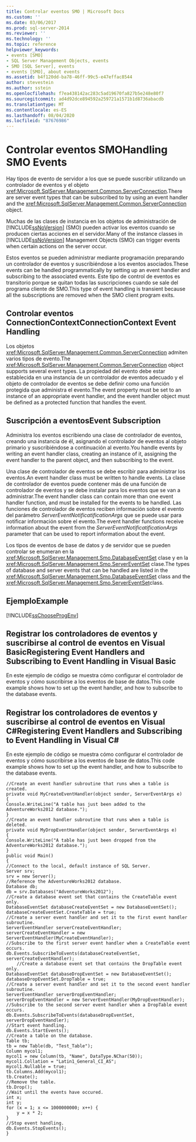 ```yaml
---
title: Controlar eventos SMO | Microsoft Docs
ms.custom: ''
ms.date: 03/06/2017
ms.prod: sql-server-2014
ms.reviewer: ''
ms.technology: ''
ms.topic: reference
helpviewer_keywords:
- events [SMO]
- SQL Server Management Objects, events
- SMO [SQL Server], events
- events [SMO], about events
ms.assetid: b4f120dd-ba78-46ff-99c5-e47effac8544
author: stevestein
ms.author: sstein
ms.openlocfilehash: f7ea438142ac283c5ad19670fa827b5e248e80f7
ms.sourcegitcommit: ad4d92dce894592a259721a1571b1d8736abacdb
ms.translationtype: MT
ms.contentlocale: es-ES
ms.lasthandoff: 08/04/2020
ms.locfileid: "87676986"
---
```

# <a name="handling-smo-events"></a><span data-ttu-id="6376e-102">Controlar eventos SMO</span><span class="sxs-lookup"><span data-stu-id="6376e-102">Handling SMO Events</span></span>
  <span data-ttu-id="6376e-103">Hay tipos de evento de servidor a los que se puede suscribir utilizando un controlador de eventos y el objeto <xref:Microsoft.SqlServer.Management.Common.ServerConnection>.</span><span class="sxs-lookup"><span data-stu-id="6376e-103">There are server event types that can be subscribed to by using an event handler and the <xref:Microsoft.SqlServer.Management.Common.ServerConnection> object.</span></span>  
  
 <span data-ttu-id="6376e-104">Muchas de las clases de instancia en los objetos de administración de [!INCLUDE[ssNoVersion](../../../includes/ssnoversion-md.md)] (SMO) pueden activar los eventos cuando se producen ciertas acciones en el servidor.</span><span class="sxs-lookup"><span data-stu-id="6376e-104">Many of the instance classes in [!INCLUDE[ssNoVersion](../../../includes/ssnoversion-md.md)] Management Objects (SMO) can trigger events when certain actions on the server occur.</span></span>  
  
 <span data-ttu-id="6376e-105">Estos eventos se pueden administrar mediante programación preparando un controlador de eventos y suscribiéndose a los eventos asociados.</span><span class="sxs-lookup"><span data-stu-id="6376e-105">These events can be handled programmatically by setting up an event handler and subscribing to the associated events.</span></span> <span data-ttu-id="6376e-106">Este tipo de control de eventos es transitorio porque se quitan todas las suscripciones cuando se sale del programa cliente de SMO.</span><span class="sxs-lookup"><span data-stu-id="6376e-106">This type of event handling is transient because all the subscriptions are removed when the SMO client program exits.</span></span>  
  
## <a name="connectioncontext-event-handling"></a><span data-ttu-id="6376e-107">Controlar eventos ConnectionContext</span><span class="sxs-lookup"><span data-stu-id="6376e-107">ConnectionContext Event Handling</span></span>  
 <span data-ttu-id="6376e-108">Los objetos <xref:Microsoft.SqlServer.Management.Common.ServerConnection> admiten varios tipos de evento.</span><span class="sxs-lookup"><span data-stu-id="6376e-108">The <xref:Microsoft.SqlServer.Management.Common.ServerConnection> object supports several event types.</span></span> <span data-ttu-id="6376e-109">La propiedad del evento debe estar establecida en una instancia de un controlador de eventos adecuado y el objeto de controlador de eventos se debe definir como una función protegida que administra el evento.</span><span class="sxs-lookup"><span data-stu-id="6376e-109">The event property must be set to an instance of an appropriate event handler, and the event handler object must be defined as a protected function that handles the event.</span></span>  
  
## <a name="event-subscription"></a><span data-ttu-id="6376e-110">Suscripción a eventos</span><span class="sxs-lookup"><span data-stu-id="6376e-110">Event Subscription</span></span>  
 <span data-ttu-id="6376e-111">Administra los eventos escribiendo una clase de controlador de eventos, creando una instancia de él, asignando el controlador de eventos al objeto primario y suscribiéndose a continuación al evento.</span><span class="sxs-lookup"><span data-stu-id="6376e-111">You handle events by writing an event handler class, creating an instance of it, assigning the event handler to the parent object, and then subscribing to the event.</span></span>  
  
 <span data-ttu-id="6376e-112">Una clase de controlador de eventos se debe escribir para administrar los eventos.</span><span class="sxs-lookup"><span data-stu-id="6376e-112">An event handler class must be written to handle events.</span></span> <span data-ttu-id="6376e-113">La clase de controlador de eventos puede contener más de una función de controlador de eventos y se debe instalar para los eventos que se van a administrar.</span><span class="sxs-lookup"><span data-stu-id="6376e-113">The event handler class can contain more than one event handler function, and must be installed for the events to be handled.</span></span> <span data-ttu-id="6376e-114">Las funciones de controlador de eventos reciben información sobre el evento del parámetro *ServerEventNotificatificationArgs* que se puede usar para notificar información sobre el evento.</span><span class="sxs-lookup"><span data-stu-id="6376e-114">The event handler functions receive information about the event from the *ServerEventNotificatificationArgs* parameter that can be used to report information about the event.</span></span>  
  
 <span data-ttu-id="6376e-115">Los tipos de eventos de base de datos y de servidor que se pueden controlar se enumeran en la <xref:Microsoft.SqlServer.Management.Smo.DatabaseEventSet> clase y en la <xref:Microsoft.SqlServer.Management.Smo.ServerEventSet> clase.</span><span class="sxs-lookup"><span data-stu-id="6376e-115">The types of database and server events that can be handled are listed in the <xref:Microsoft.SqlServer.Management.Smo.DatabaseEventSet> class and the <xref:Microsoft.SqlServer.Management.Smo.ServerEventSet>class.</span></span>  
  
## <a name="example"></a><span data-ttu-id="6376e-116">Ejemplo</span><span class="sxs-lookup"><span data-stu-id="6376e-116">Example</span></span>  
 [!INCLUDE[ssChooseProgEnv](../../../includes/sschooseprogenv-md.md)]  
  
## <a name="registering-event-handlers-and-subscribing-to-event-handling-in-visual-basic"></a><span data-ttu-id="6376e-117">Registrar los controladores de eventos y suscribirse al control de eventos en Visual Basic</span><span class="sxs-lookup"><span data-stu-id="6376e-117">Registering Event Handlers and Subscribing to Event Handling in Visual Basic</span></span>  
 <span data-ttu-id="6376e-118">En este ejemplo de código se muestra cómo configurar el controlador de eventos y cómo suscribirse a los eventos de base de datos.</span><span class="sxs-lookup"><span data-stu-id="6376e-118">This code example shows how to set up the event handler, and how to subscribe to the database events.</span></span>  
  
<!-- TODO: review snippet reference  [!CODE [SMO How to#SMO_VBEvents1](SMO How to#SMO_VBEvents1)]  -->  
  
## <a name="registering-event-handlers-and-subscribing-to-event-handling-in-visual-c"></a><span data-ttu-id="6376e-119">Registrar los controladores de eventos y suscribirse al control de eventos en Visual C#</span><span class="sxs-lookup"><span data-stu-id="6376e-119">Registering Event Handlers and Subscribing to Event Handling in Visual C#</span></span>  
 <span data-ttu-id="6376e-120">En este ejemplo de código se muestra cómo configurar el controlador de eventos y cómo suscribirse a los eventos de base de datos.</span><span class="sxs-lookup"><span data-stu-id="6376e-120">This code example shows how to set up the event handler, and how to subscribe to the database events.</span></span>  
  
```  
//Create an event handler subroutine that runs when a table is created.   
private void MyCreateEventHandler(object sender, ServerEventArgs e)   
{   
Console.WriteLine("A table has just been added to the AdventureWorks2012 database.");   
}   
//Create an event handler subroutine that runs when a table is deleted.   
private void MyDropEventHandler(object sender, ServerEventArgs e)   
{   
Console.WriteLine("A table has just been dropped from the AdventureWorks2012 database.");   
}   
public void Main()   
{   
//Connect to the local, default instance of SQL Server.   
Server srv;   
srv = new Server();   
//Reference the AdventureWorks2012 database.   
Database db;   
db = srv.Databases("AdventureWorks2012");   
//Create a database event set that contains the CreateTable event only.   
DatabaseEventSet databaseCreateEventSet = new DatabaseEventSet();   
databaseCreateEventSet.CreateTable = true;   
//Create a server event handler and set it to the first event handler subroutine.   
ServerEventHandler serverCreateEventHandler;   
serverCreateEventHandler = new ServerEventHandler(MyCreateEventHandler);   
//Subscribe to the first server event handler when a CreateTable event occurs.   
db.Events.SubscribeToEvents(databaseCreateEventSet, serverCreateEventHandler);   
    //Create a database event set that contains the DropTable event only.   
DatabaseEventSet databaseDropEventSet = new DatabaseEventSet();   
databaseDropEventSet.DropTable = true;   
//Create a server event handler and set it to the second event handler subroutine.   
ServerEventHandler serverDropEventHandler;   
serverDropEventHandler = new ServerEventHandler(MyDropEventHandler);   
//Subscribe to the second server event handler when a DropTable event occurs.   
db.Events.SubscribeToEvents(databaseDropEventSet, serverDropEventHandler);   
//Start event handling.   
db.Events.StartEvents();   
//Create a table on the database.   
Table tb;   
tb = new Table(db, "Test_Table");   
Column mycol1;   
mycol1 = new Column(tb, "Name", DataType.NChar(50));   
mycol1.Collation = "Latin1_General_CI_AS";   
mycol1.Nullable = true;   
tb.Columns.Add(mycol1);   
tb.Create();   
//Remove the table.   
tb.Drop();   
//Wait until the events have occured.   
int x;   
int y;   
for (x = 1; x <= 1000000000; x++) {   
    y = x * 2;   
}   
//Stop event handling.   
db.Events.StopEvents();   
}  
```  
  
  

